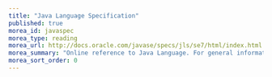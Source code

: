 ```yaml
---
title: "Java Language Specification"
published: true
morea_id: javaspec
morea_type: reading
morea_url: http://docs.oracle.com/javase/specs/jls/se7/html/index.html
morea_summary: "Online reference to Java Language. For general information on the language."
morea_sort_order: 0
---
```

